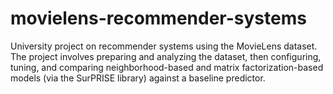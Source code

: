 # movielens-recommender-systems
University project on recommender systems using the MovieLens dataset. The project involves preparing and analyzing the dataset, then configuring, tuning, and comparing neighborhood-based and matrix factorization-based models (via the SurPRISE library) against a baseline predictor.
